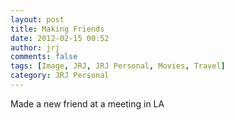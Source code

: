 ```yaml
---
layout: post
title: Making Friends
date: 2012-02-15 00:52
author: jrj
comments: false
tags: [Image, JRJ, JRJ Personal, Movies, Travel]
category: JRJ Personal
---
```

Made a new friend at a meeting in LA
